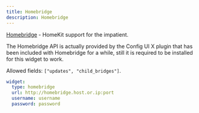 ```yaml
---
title: Homebridge
description: Homebridge
---
```


[Homebridge](https://github.com/homebridge/homebridge) - HomeKit support for the impatient.

The Homebridge API is actually provided by the Config UI X plugin that has been included with Homebridge for a while, still it is required to be installed for this widget to work.

Allowed fields: `["updates", "child_bridges"]`.

```yaml
widget:
  type: homebridge
  url: http://homebridge.host.or.ip:port
  username: username
  password: password
```

